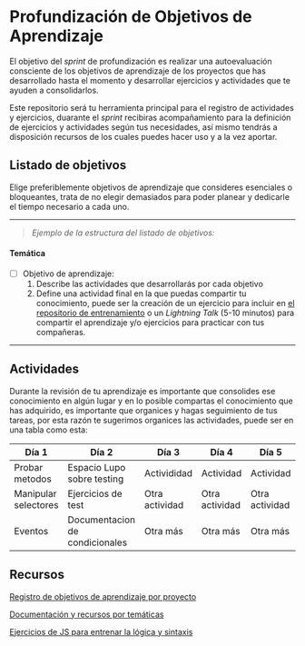 # Profundización de Objetivos de Aprendizaje

El objetivo del *sprint* de profundización es realizar una autoevaluación consciente de los objetivos de aprendizaje de los proyectos que has desarrollado hasta el momento y desarrollar ejercicios y actividades que te ayuden a consolidarlos.

Este repositorio será tu herramienta principal para el registro de actividades y ejercicios, duarante el *sprint* recibiras acompañamiento para la definición de ejercicios y actividades según tus necesidades, así mismo tendrás a disposición recursos de los cuales puedes hacer uso y a la vez aportar.


## Listado de objetivos
Elige preferiblemente objetivos de aprendizaje que consideres esenciales o bloqueantes, trata de no elegir demasiados para poder planear y dedicarle el tiempo necesario a cada uno.

----

> *Ejemplo de la estructura del listado de objetivos:*


#### Temática
    
- [ ] Objetivo de aprendizaje:
    1. Describe las actividades que desarrollarás por cada objetivo
    2. Define una actividad final en la que puedas compartir tu conocimiento, puede ser la creación de un ejercicio para incluir en [el repositorio de entrenamiento](https://github.com/dapino/daily-js) o un *Lightning Talk* (5-10 minutos) para compartir el aprendizaje y/o ejercicios para practicar con tus compañeras.


----


## Actividades
Durante la revisión de tu aprendizaje es importante que consolides ese conocimiento en algún lugar y en lo posible compartas el conocimiento que has adquirido, es importante que organices y hagas seguimiento de tus tareas, por esta razón te sugerimos organices las actividades, puede ser en una tabla como esta:

| Día 1 | Día 2 | Día 3 |  Día 4 |  Día 5 | 
| - | - | - | - | - | 
| Probar metodos |  Espacio Lupo sobre testing | Activididad | Actividad | Actividad | 
| Manipular selectores | Ejercicios de test| Otra actividad| Otra actividad | Otra actividad | 
| Eventos | Documentacion de condicionales | Otra más | Otra más | Otra más |


## Recursos
[Registro de objetivos de aprendizaje por proyecto](https://docs.google.com/spreadsheets/d/1COBWl-Mu4d1tvEIdOIY8qkgB6Wklxmwss0neMVGCMJs/edit#gid=502701538)

[Documentación y recursos por temáticas](https://github.com/dapino/Learning-Resources)

[Ejercicios de JS para entrenar la lógica y sintaxis](https://github.com/dapino/daily-js)

